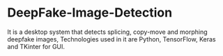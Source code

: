 # DeepFake-Image-Detection
It is a desktop system that detects splicing, copy-move and morphing deepfake images, Technologies used in it are Python, TensorFlow, Keras and TKinter for GUI.
